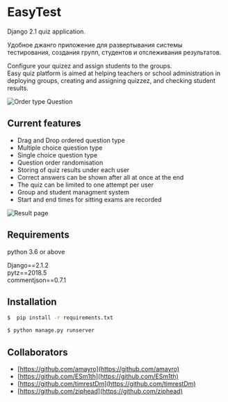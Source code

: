 EasyTest
===============


Django 2.1 quiz application. 

Удобное джанго приложение для развертывания системы тестирования, создания групп, студентов и отслеживания результатов.  

Configure your quizez and assign students to the groups.  
Easy quiz platform is aimed at helping teachers or school administration in deploying groups, creating and assigning quizzez, and checking student results.


![Order type Question](https://imgur.com/fWxWuAA "Question picture hosted by Imgur")


Current features
----------------

* Drag and Drop ordered question type
* Multiple choice question type
* Single choice question type
* Question order randomisation
* Storing of quiz results under each user
* Correct answers can be shown after all at once at the end
* The quiz can be limited to one attempt per user
* Group and student managment system
* Start and end times for sitting exams are recorded



![Result page](https://imgur.com/9PZ0nSY "Result picture hosted by Imgur")

Requirements
------------
python 3.6 or above  

Django==2.1.2  
pytz==2018.5  
commentjson==0.7.1  

Installation
------------

```sh
$  pip install -r requirements.txt
```

```sh
$ python manage.py runserver

```


Collaborators
------------

* [https://github.com/amayro](https://github.com/amayro)
* [https://github.com/ESm1th](https://github.com/ESm1th)
* [https://github.com/timrestDm](https://github.com/timrestDm)
* [https://github.com/ziphead](https://github.com/ziphead)
